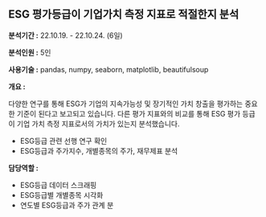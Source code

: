 ## ESG 평가등급이 기업가치 측정 지표로 적절한지 분석
__분석기간 :__ 22.10.19. - 22.10.24. (6일)

__분석인원 :__ 5인

__사용기술 :__ pandas, numpy, seaborn, matplotlib, beautifulsoup

__개요 :__ 

다양한 연구를 통해 ESG가 기업의 지속가능성 및 장기적인 가치 창출을 평가하는 중요한
기준이 된다고 보고되고 있습니다. 다른 평가 지표와의 비교를 통해 ESG 평가 등급이 기업
가치 측정 지표로서의 가치가 있는지 분석했습니다.
- ESG등급 관련 선행 연구 확인
- ESG등급과 주가지수, 개별종목의 주가, 재무제표 분석

__담당역할 :__

- ESG등급 데이터 스크래핑
- ESG등급별 개별종목 시각화
- 연도별 ESG등급과 주가 관계 분
